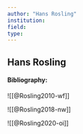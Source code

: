 ```yaml
---
author: "Hans Rosling"
institution:
field:
type:
---
```


## Hans Rosling
#### Bibliography:

![[@Rosling2010-wf]]

![[@Rosling2018-nw]]

![[@Rosling2020-oi]]
